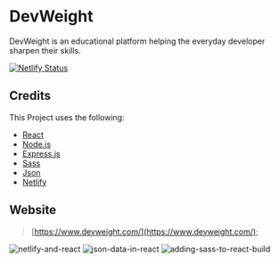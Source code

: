 # DevWeight

DevWeight is an educational platform helping the everyday developer sharpen their skills. 

[![Netlify Status](https://api.netlify.com/api/v1/badges/83279641-a571-4a66-a7dd-5c3e8fda8656/deploy-status)](https://app.netlify.com/sites/peppy-torrone-230ed5/deploys)
## Credits

This Project uses the following:

- [React](https://reactjs.org/)
- [Node.js](https://nodejs.org/)
- [Express.js](https://expressjs.com/)
- [Sass](https://sass-lang.com/)
- [Json](https://www.json.org/json-en.html)
- [Netlify](https://www.netlify.com/)


## Website

> [https://www.devweight.com/](https://www.devweight.com/);


![netlify-and-react](https://github.com/highsmithcodes/dev-tutorials/assets/17016293/2933acfe-8866-49ae-a0d3-4c082386a07e)
![json-data-in-react](https://github.com/highsmithcodes/dev-tutorials/assets/17016293/d367ab8d-ca7a-4227-911b-b2dba2c37be4)
![adding-sass-to-react-build](https://github.com/highsmithcodes/dev-tutorials/assets/17016293/7e9edfa9-d1ef-4b8f-aea3-15aceffe9909)
